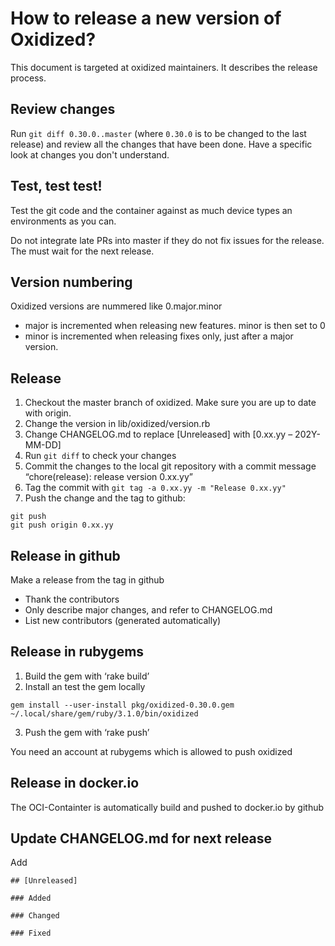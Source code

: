 # How to release a new version of Oxidized?
This document is targeted at oxidized maintainers. It describes the release process.

## Review changes
Run `git diff 0.30.0..master` (where `0.30.0` is to be changed to the last release) and review
all the changes that have been done. Have a specific look at changes you don't understand.

## Test, test test!
Test the git code and the container against as much device types an environments as you can.

Do not integrate late PRs into master if they do not fix issues for the release. The must wait for the next release.

## Version numbering
Oxidized versions are nummered like 0.major.minor
- major is incremented when releasing new features. minor is then set to 0
- minor is incremented when releasing fixes only, just after a major version.

## Release
1. Checkout the master branch of oxidized. Make sure you are up to date with origin.
2. Change the version in lib/oxidized/version.rb
3. Change CHANGELOG.md to replace [Unreleased] with [0.xx.yy – 202Y-MM-DD]
4. Run `git diff` to check your changes
5. Commit the changes to the local git repository with a commit message “chore(release): release version 0.xx.yy”
6. Tag the commit with `git tag -a 0.xx.yy -m "Release 0.xx.yy"`
7. Push the change and the tag to github:
```
git push
git push origin 0.xx.yy
```

## Release in github
Make a release from the tag in github
- Thank the contributors
- Only describe major changes, and refer to CHANGELOG.md
- List new contributors (generated automatically)

## Release in rubygems
1. Build the gem with ‘rake build’
2. Install an test the gem locally
```
gem install --user-install pkg/oxidized-0.30.0.gem
~/.local/share/gem/ruby/3.1.0/bin/oxidized
```
3. Push the gem with ‘rake push’

You need an account at rubygems which is allowed to push oxidized

## Release in docker.io
The OCI-Containter is automatically build and pushed to docker.io by github

## Update CHANGELOG.md for next release
Add
```
## [Unreleased]

### Added

### Changed

### Fixed

```
